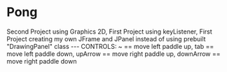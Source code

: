 # Pong
Second Project using Graphics 2D, 
First Project using keyListener, 
First Project creating my own JFrame and JPanel instead
of using prebuilt "DrawingPanel" class ---
CONTROLS:
~ == move left paddle up, 
tab == move left paddle down, 
upArrow == move right paddle up, 
downArrow == move right paddle down
